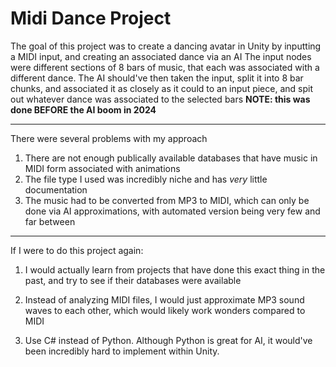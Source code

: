 # Midi Dance Project
The goal of this project was to create a dancing avatar in Unity by inputting a MIDI input, and creating an associated dance via an AI
The input nodes were different sections of 8 bars of music, that each was associated with a different dance. 
The AI should've then taken the input, split it into 8 bar chunks, and associated it as closely as it could to an input piece, and spit out whatever
dance was associated to the selected bars
**NOTE: this was done BEFORE the AI boom in 2024**

---
There were several problems with my approach 
1. There are not enough publically available databases that have music in MIDI form associated with animations
2. The file type I used was incredibly niche and has _very_ little documentation
3. The music had to be converted from MP3 to MIDI, which can only be done via AI approximations, with automated version being very few and far between

---
If I were to do this project again:
1. I would actually learn from projects that have done this exact thing in the past, and try to see if their databases were available
2. Instead of analyzing MIDI files, I would just approximate MP3 sound waves to each other, which would likely work wonders compared to MIDI 

3. Use C# instead of Python. Although Python is great for AI, it would've been incredibly hard to implement within Unity.
